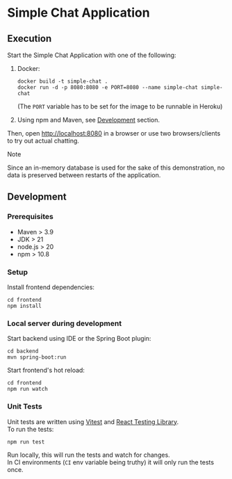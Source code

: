 # Simple Chat Application
## Execution
Start the Simple Chat Application with one of the following:
1. Docker:
   ```
   docker build -t simple-chat .
   docker run -d -p 8080:8080 -e PORT=8080 --name simple-chat simple-chat
   ```
   (The `PORT` variable has to be set for the image to be runnable in Heroku)  

2. Using npm and Maven, see [Development](#development) section.

Then, open [http://localhost:8080]() in a browser or use two browsers/clients to try out actual chatting.

> [!NOTE]
> Since an in-memory database is used for the sake of this demonstration, no data is preserved between restarts of the application.

## Development
### Prerequisites
- Maven > 3.9
- JDK > 21
- node.js > 20
- npm > 10.8
### Setup
Install frontend dependencies:
```
cd frontend
npm install
```
### Local server during development
Start backend using IDE or the Spring Boot plugin:
```
cd backend
mvn spring-boot:run
```
Start frontend's hot reload:
```
cd frontend
npm run watch
```
### Unit Tests
Unit tests are written using [Vitest](https://vitest.dev) and [React Testing Library](https://testing-library.com/docs/react-testing-library/intro).  
To run the tests:
```
npm run test
```
Run locally, this will run the tests and watch for changes.  
In CI environments (`CI` env variable being truthy) it will only run the tests once.
